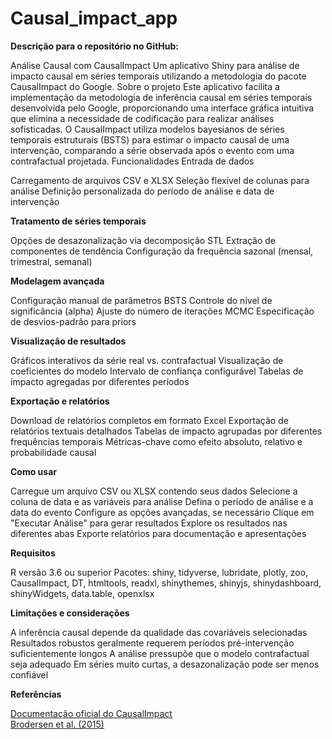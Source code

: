 # Causal_impact_app

**Descrição para o repositório no GitHub:**

Análise Causal com CausalImpact
Um aplicativo Shiny para análise de impacto causal em séries temporais utilizando a metodologia do pacote CausalImpact do Google.
Sobre o projeto
Este aplicativo facilita a implementação da metodologia de inferência causal em séries temporais desenvolvida pelo Google, proporcionando uma interface gráfica intuitiva que elimina a necessidade de codificação para realizar análises sofisticadas.
O CausalImpact utiliza modelos bayesianos de séries temporais estruturais (BSTS) para estimar o impacto causal de uma intervenção, comparando a série observada após o evento com uma contrafactual projetada.
Funcionalidades
Entrada de dados

Carregamento de arquivos CSV e XLSX
Seleção flexível de colunas para análise
Definição personalizada do período de análise e data de intervenção

**Tratamento de séries temporais**

Opções de desazonalização via decomposição STL
Extração de componentes de tendência
Configuração da frequência sazonal (mensal, trimestral, semanal)

**Modelagem avançada**

Configuração manual de parâmetros BSTS
Controle do nível de significância (alpha)
Ajuste do número de iterações MCMC
Especificação de desvios-padrão para priors

**Visualização de resultados**

Gráficos interativos da série real vs. contrafactual
Visualização de coeficientes do modelo
Intervalo de confiança configurável
Tabelas de impacto agregadas por diferentes períodos

**Exportação e relatórios**

Download de relatórios completos em formato Excel
Exportação de relatórios textuais detalhados
Tabelas de impacto agrupadas por diferentes frequências temporais
Métricas-chave como efeito absoluto, relativo e probabilidade causal

**Como usar**

Carregue um arquivo CSV ou XLSX contendo seus dados
Selecione a coluna de data e as variáveis para análise
Defina o período de análise e a data do evento
Configure as opções avançadas, se necessário
Clique em "Executar Análise" para gerar resultados
Explore os resultados nas diferentes abas
Exporte relatórios para documentação e apresentações

**Requisitos**

R versão 3.6 ou superior
Pacotes: shiny, tidyverse, lubridate, plotly, zoo, CausalImpact, DT, htmltools, readxl, shinythemes, shinyjs, shinydashboard, shinyWidgets, data.table, openxlsx

**Limitações e considerações**

A inferência causal depende da qualidade das covariáveis selecionadas
Resultados robustos geralmente requerem períodos pré-intervenção suficientemente longos
A análise pressupõe que o modelo contrafactual seja adequado
Em séries muito curtas, a desazonalização pode ser menos confiável

**Referências**                                          

[Documentação oficial do CausalImpact](https://google.github.io/CausalImpact/CausalImpact.html)                                                                        
[Brodersen et al. (2015)](https://projecteuclid.org/journals/annals-of-applied-statistics/volume-9/issue-1/Inferring-causal-impact-using-Bayesian-structural-time-series-models/10.1214/14-AOAS788.full)
